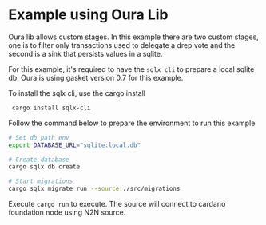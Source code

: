 # Example using Oura Lib

Oura lib allows custom stages. In this example there are two custom stages, one is to filter only transactions used to delegate a drep vote and the second is a sink that persists values in a sqlite.

For this example, it's required to have the `sqlx cli` to prepare a local sqlite db. Oura is using gasket version 0.7 for this example.

To install the sqlx cli, use the cargo install

```sh
 cargo install sqlx-cli
```

Follow the command below to prepare the environment to run this example

```sh
# Set db path env
export DATABASE_URL="sqlite:local.db"

# Create database
cargo sqlx db create

# Start migrations
cargo sqlx migrate run --source ./src/migrations
```

Execute `cargo run` to execute. The source will connect to cardano foundation node using N2N source.